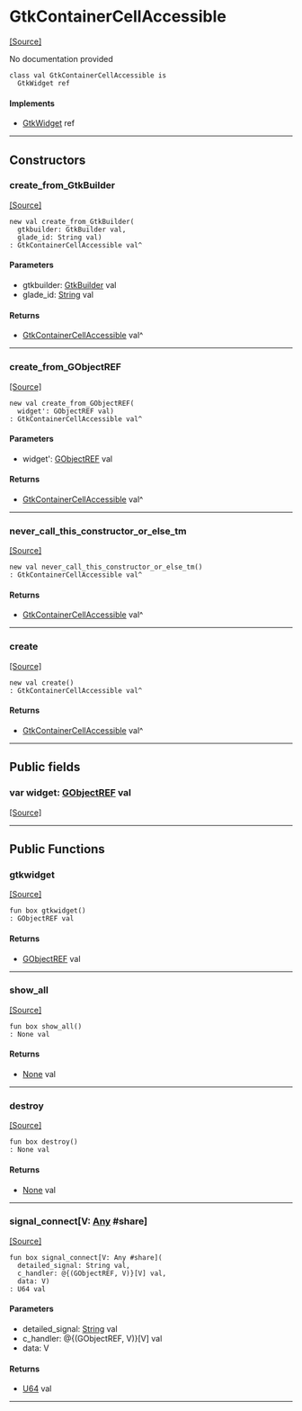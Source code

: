 # GtkContainerCellAccessible
<span class="source-link">[[Source]](src/gtk3/GtkContainerCellAccessible.md#L6)</span>

No documentation provided


```pony
class val GtkContainerCellAccessible is
  GtkWidget ref
```

#### Implements

* [GtkWidget](gtk3-GtkWidget.md) ref

---

## Constructors

### create_from_GtkBuilder
<span class="source-link">[[Source]](src/gtk3/GtkContainerCellAccessible.md#L14)</span>


```pony
new val create_from_GtkBuilder(
  gtkbuilder: GtkBuilder val,
  glade_id: String val)
: GtkContainerCellAccessible val^
```
#### Parameters

*   gtkbuilder: [GtkBuilder](gtk3-GtkBuilder.md) val
*   glade_id: [String](builtin-String.md) val

#### Returns

* [GtkContainerCellAccessible](gtk3-GtkContainerCellAccessible.md) val^

---

### create_from_GObjectREF
<span class="source-link">[[Source]](src/gtk3/GtkContainerCellAccessible.md#L17)</span>


```pony
new val create_from_GObjectREF(
  widget': GObjectREF val)
: GtkContainerCellAccessible val^
```
#### Parameters

*   widget': [GObjectREF](minimal-browser-..-gobject-GObjectREF.md) val

#### Returns

* [GtkContainerCellAccessible](gtk3-GtkContainerCellAccessible.md) val^

---

### never_call_this_constructor_or_else_tm
<span class="source-link">[[Source]](src/gtk3/GtkContainerCellAccessible.md#L20)</span>


```pony
new val never_call_this_constructor_or_else_tm()
: GtkContainerCellAccessible val^
```

#### Returns

* [GtkContainerCellAccessible](gtk3-GtkContainerCellAccessible.md) val^

---

### create
<span class="source-link">[[Source]](src/gtk3/GtkContainerCellAccessible.md#L24)</span>


```pony
new val create()
: GtkContainerCellAccessible val^
```

#### Returns

* [GtkContainerCellAccessible](gtk3-GtkContainerCellAccessible.md) val^

---

## Public fields

### var widget: [GObjectREF](minimal-browser-..-gobject-GObjectREF.md) val
<span class="source-link">[[Source]](src/gtk3/GtkContainerCellAccessible.md#L10)</span>



---

## Public Functions

### gtkwidget
<span class="source-link">[[Source]](src/gtk3/GtkContainerCellAccessible.md#L12)</span>


```pony
fun box gtkwidget()
: GObjectREF val
```

#### Returns

* [GObjectREF](minimal-browser-..-gobject-GObjectREF.md) val

---

### show_all
<span class="source-link">[[Source]](src/gtk3/GtkWidget.md#L4)</span>


```pony
fun box show_all()
: None val
```

#### Returns

* [None](builtin-None.md) val

---

### destroy
<span class="source-link">[[Source]](src/gtk3/GtkWidget.md#L7)</span>


```pony
fun box destroy()
: None val
```

#### Returns

* [None](builtin-None.md) val

---

### signal_connect\[V: [Any](builtin-Any.md) #share\]
<span class="source-link">[[Source]](src/gtk3/GtkWidget.md#L10)</span>


```pony
fun box signal_connect[V: Any #share](
  detailed_signal: String val,
  c_handler: @{(GObjectREF, V)}[V] val,
  data: V)
: U64 val
```
#### Parameters

*   detailed_signal: [String](builtin-String.md) val
*   c_handler: @{(GObjectREF, V)}[V] val
*   data: V

#### Returns

* [U64](builtin-U64.md) val

---

